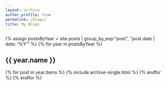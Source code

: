 ```yaml
---
layout: archive
author_profile: true
permalink: /blogs/
title: My Blogs
---
```

{% assign postsByYear = site.posts | group_by_exp:"post", "post.date | date: '%Y'"  %}
{% for year in postsByYear %}
  <h2 id="{{ year.name | slugify }}" class="archive__subtitle">{{ year.name }}</h2>
  {% for post in year.items %}
    {% include archive-single.html %}
  {% endfor %}
{% endfor %}